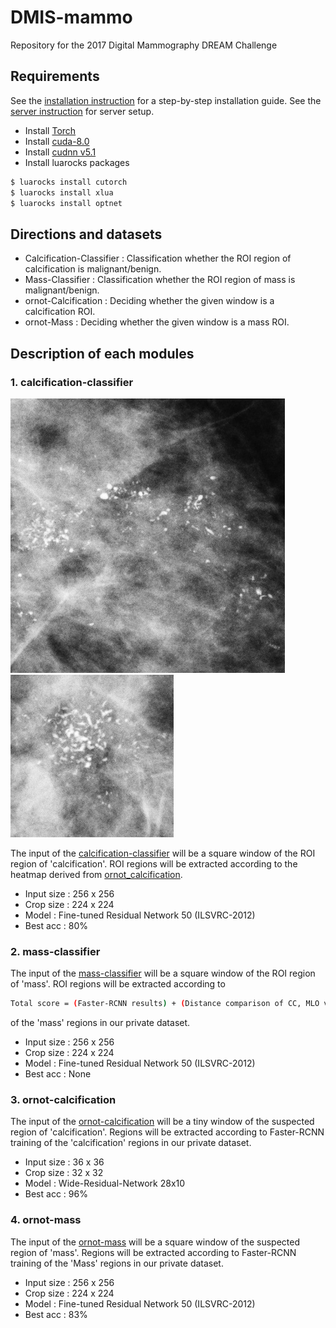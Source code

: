 DMIS-mammo
==================================================================================================
Repository for the 2017 Digital Mammography DREAM Challenge

## Requirements
See the [installation instruction](INSTALL.md) for a step-by-step installation guide.
See the [server instruction](SERVER.md) for server setup.
- Install [Torch](http://torch.ch/docs/getting-started.html)
- Install [cuda-8.0](https://developer.nvidia.com/cuda-downloads)
- Install [cudnn v5.1](https://developer.nvidia.com/cudnn)
- Install luarocks packages
```bash
$ luarocks install cutorch
$ luarocks install xlua
$ luarocks install optnet
```

## Directions and datasets
- Calcification-Classifier	: Classification whether the ROI region of calcification is malignant/benign.
- Mass-Classifier		: Classification whether the ROI region of mass is malignant/benign.
- ornot-Calcification		: Deciding whether the given window is a calcification ROI.
- ornot-Mass			: Deciding whether the given window is a mass ROI.

## Description of each modules

### 1. calcification-classifier

![alt_tag](image_readme/cal_0.png)
![alt_tag](image_readme/cal_1.png)

The input of the [calcification-classifier](./calcification-classifier/) will be a square window of the ROI region of 'calcification'.
ROI regions will be extracted according to the heatmap derived from [ornot_calcification](./ornot_calcification).

- Input size : 256 x 256
- Crop size  : 224 x 224
- Model      : Fine-tuned Residual Network 50 (ILSVRC-2012)
- Best acc   : 80%

### 2. mass-classifier

The input of the [mass-classifier](./mass-classifier/) will be a square window of the ROI region of 'mass'.
ROI regions will be extracted according to
```bash
Total score = (Faster-RCNN results) + (Distance comparison of CC, MLO views) + ([ornot-Mass](./ornot-Mass/) results)
```
of the 'mass' regions in our private dataset.

- Input size : 256 x 256
- Crop size  : 224 x 224
- Model      : Fine-tuned Residual Network 50 (ILSVRC-2012)
- Best acc   : None

### 3. ornot-calcification

The input of the [ornot-calcification](./ornot-calcification/) will be a tiny window of the suspected region of 'calcification'.
Regions will be extracted according to Faster-RCNN training of the 'calcification' regions in our private dataset.

- Input size : 36 x 36
- Crop size  : 32 x 32
- Model      : Wide-Residual-Network 28x10
- Best acc   : 96%

### 4. ornot-mass

The input of the [ornot-mass](./ornot-mass/) will be a square window of the suspected region of 'mass'.
Regions will be extracted according to Faster-RCNN training of the 'Mass' regions in our private dataset.

- Input size : 256 x 256
- Crop size  : 224 x 224
- Model      : Fine-tuned Residual Network 50 (ILSVRC-2012)
- Best acc   : 83%
